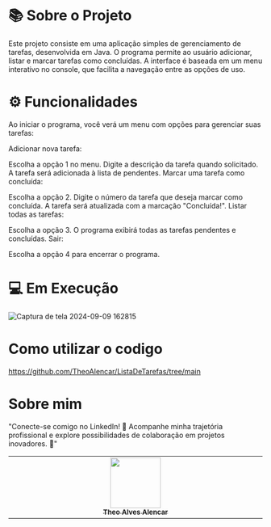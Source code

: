 # 📚 Sobre o Projeto
Este projeto consiste em uma aplicação simples de gerenciamento de tarefas, desenvolvida em Java. O programa permite ao usuário adicionar, listar e marcar tarefas como concluídas. A interface é baseada em um menu interativo no console, que facilita a navegação entre as opções de uso.

# ⚙️ Funcionalidades
Ao iniciar o programa, você verá um menu com opções para gerenciar suas tarefas:

Adicionar nova tarefa:

Escolha a opção 1 no menu.
Digite a descrição da tarefa quando solicitado.
A tarefa será adicionada à lista de pendentes.
Marcar uma tarefa como concluída:

Escolha a opção 2.
Digite o número da tarefa que deseja marcar como concluída.
A tarefa será atualizada com a marcação "Concluída!".
Listar todas as tarefas:

Escolha a opção 3.
O programa exibirá todas as tarefas pendentes e concluídas.
Sair:

Escolha a opção 4 para encerrar o programa.

# 💻 Em Execução
![Captura de tela 2024-09-09 162815](https://github.com/user-attachments/assets/75297a38-1360-4374-852a-5561af2cb370)

# Como utilizar o codigo
https://github.com/TheoAlencar/ListaDeTarefas/tree/main

# Sobre mim 
"Conecte-se comigo no LinkedIn! 🚀 Acompanhe minha trajetória profissional e explore possibilidades de colaboração em projetos inovadores. 🌟"
<table>
  <tbody>
    <tr>
  <td align="center" valign="top" width="14.28%"><a href=https://www.linkedin.com/in/theoalvesalencar/><img src="https://media.licdn.com/dms/image/v2/D4D03AQEss7vcJLsVwQ/profile-displayphoto-shrink_800_800/profile-displayphoto-shrink_800_800/0/1719339025573?e=1731542400&v=beta&t=SaGJb3etUi_RH-UbgLN-NISDzADVTzMcDMGIxgvZPRo"width="100px;"/><br /><sub><b>Theo Alves Alencar</b></sub></a><br />
   </tr>
  </tbody>
</table>
